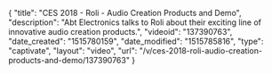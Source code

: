{
    "title": "CES 2018 - Roli - Audio Creation Products and Demo",
    "description": "Abt Electronics talks to Roli about their exciting line of innovative audio creation products.",
    "videoid": "137390763",
    "date_created": "1515780159",
    "date_modified": "1515785816",
    "type": "captivate",
    "layout": "video",
    "url": "\/v\/ces-2018-roli-audio-creation-products-and-demo\/137390763"
}